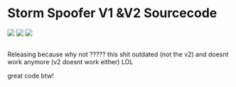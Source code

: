 # Storm Spoofer V1 &V2 Sourcecode
![](https://img.shields.io/github/stars/0x98a/ssv1source) ![](https://img.shields.io/github/forks/0x98a/ssv1source) ![](https://img.shields.io/github/issues/0x98a/ssv1source)
## 
Releasing because why not ????? this shit outdated (not the v2) and doesnt work anymore (v2 doesnt work either) LOL


great code btw!
